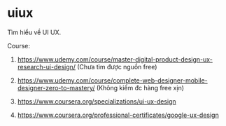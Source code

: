# uiux
Tìm hiểu về UI UX.

Course:
1. https://www.udemy.com/course/master-digital-product-design-ux-research-ui-design/ (Chưa tìm được nguồn free)
2. https://www.udemy.com/course/complete-web-designer-mobile-designer-zero-to-mastery/ (Không kiếm đc hàng free xịn)

3. https://www.coursera.org/specializations/ui-ux-design
4. https://www.coursera.org/professional-certificates/google-ux-design

